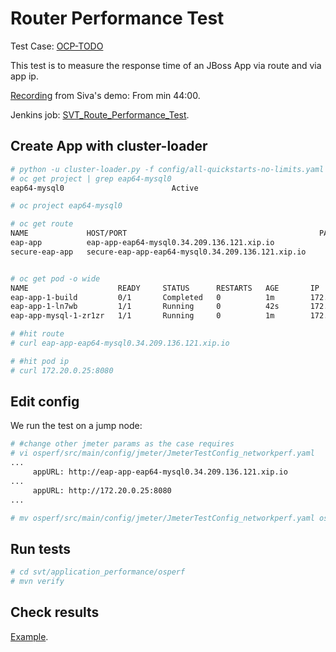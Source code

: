 # Router Performance Test

Test Case: [OCP-TODO]()

This test is to measure the response time of an JBoss App via route and via app ip.

[Recording](https://bluejeans.com/playback/s/vrrSfiWkKSOdWRDLnMssReXV8Ad7NDZoG3NBHoX4wTja3iLuJGXQppfhmIlY5f6g#) from Siva's demo: From min 44:00.

Jenkins job: [SVT_Route_Performance_Test](https://openshift-qe-jenkins.rhev-ci-vms.eng.rdu2.redhat.com/job/SVT_Route_Performance_Test/).

## Create App with cluster-loader

```sh
# python -u cluster-loader.py -f config/all-quickstarts-no-limits.yaml -v
# oc get project | grep eap64-mysql0
eap64-mysql0                        Active

# oc project eap64-mysql0

# oc get route 
NAME             HOST/PORT                                           PATH      SERVICES         PORT      TERMINATION   WILDCARD
eap-app          eap-app-eap64-mysql0.34.209.136.121.xip.io                    eap-app          <all>                   None
secure-eap-app   secure-eap-app-eap64-mysql0.34.209.136.121.xip.io             secure-eap-app   <all>     passthrough   None


# oc get pod -o wide
NAME                    READY     STATUS      RESTARTS   AGE       IP            NODE
eap-app-1-build         0/1       Completed   0          1m        172.22.0.18   ip-172-31-21-95.us-west-2.compute.internal
eap-app-1-ln7wb         1/1       Running     0          42s       172.20.0.25   ip-172-31-29-79.us-west-2.compute.internal
eap-app-mysql-1-zr1zr   1/1       Running     0          1m        172.20.0.23   ip-172-31-29-79.us-west-2.compute.internal

# #hit route
# curl eap-app-eap64-mysql0.34.209.136.121.xip.io

# #hit pod ip
# curl 172.20.0.25:8080

```

## Edit config
We run the test on a jump node:

```sh
# #change other jmeter params as the case requires
# vi osperf/src/main/config/jmeter/JmeterTestConfig_networkperf.yaml
...
     appURL: http://eap-app-eap64-mysql0.34.209.136.121.xip.io
...
     appURL: http://172.20.0.25:8080
...

# mv osperf/src/main/config/jmeter/JmeterTestConfig_networkperf.yaml osperf/src/main/config/jmeter/JmeterTestConfig.yaml
```

## Run tests

```sh
# cd svt/application_performance/osperf
# mvn verify

```

## Check results
[Example](http://file.rdu.redhat.com/~hongkliu/test_result/20170926.router_results_jmeter/).
